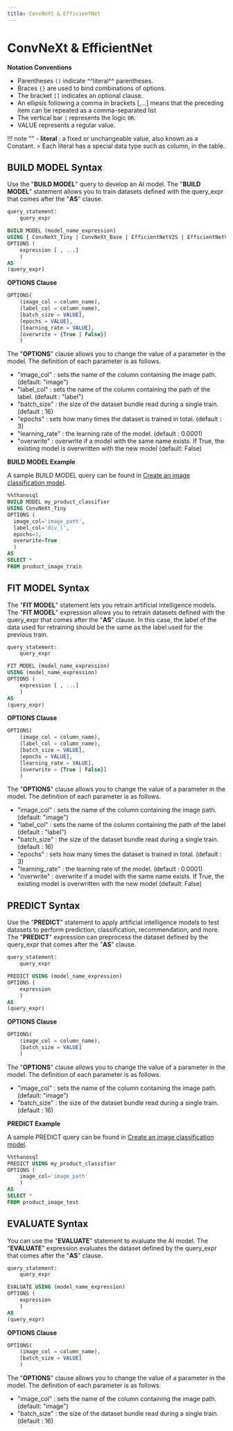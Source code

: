 ```yaml
---
title: ConvNeXt & EfficientNet
---
```


# __ConvNeXt & EfficientNet__

__Notation Conventions__

- Parentheses `()` indicate ^^literal^^ parentheses.
- Braces `{}` are used to bind combinations of options.
- The bracket `[]` indicates an optional clause.
- An ellipsis following a comma in brackets [,...] means that the preceding item can be repeated as a comma-separated list
- The vertical bar `|` represents the logic `OR`.
- VALUE represents a regular value.


!!! note ""
    - __literal__ : a fixed or unchangeable value, also known as a Constant.
    > Each literal has a special data type such as column, in the table.

## __BUILD MODEL Syntax__

Use the "__BUILD MODEL__" query to develop an AI model.
The "__BUILD MODEL__" statement allows you to train datasets defined with the query_expr that comes after the "__AS__" clause.

```sql
query_statement:
    query_expr

BUILD MODEL (model_name_expression)
USING { ConvNeXt_Tiny | ConvNeXt_Base | EfficientNetV2S | EfficientNetV2M }
OPTIONS (
    expression [ , ...]
    )
AS
(query_expr)
```

__OPTIONS Clause__

```sql
OPTIONS(
    (image_col = column_name),
    (label_col = column_name),
    [batch_size = VALUE],
    [epochs = VALUE],
    [learning_rate = VALUE],
    [overwrite = {True | False}]
    )
```

The "__OPTIONS__" clause allows you to change the value of a parameter in the model. The definition of each parameter is as follows.

- "image_col" : sets the name of the column containing the image path. (default: "image")
- "label_col" : sets the name of the column containing the path of the label. (default : "label")
- "batch_size" : the size of the dataset bundle read during a single train. (default : 16)
- "epochs" : sets how many times the dataset is trained in total. (default : 3)
- "learning_rate" : the learning rate of the model. (default : 0.0001)
- "overwrite" : overwrite if a model with the same name exists. If True, the existing model is overwritten with the new model (default: False)

__BUILD MODEL Example__

A sample BUILD MODEL query can be found in [Create an image classification model](/en/tutorials/thanosql_ml/classification/image_classification/).

```sql
%%thanosql
BUILD MODEL my_product_classifier
USING ConvNeXt_Tiny
OPTIONS (
  image_col='image_path',
  label_col='div_l',
  epochs=1,
  overwrite=True
  )
AS
SELECT *
FROM product_image_train
```

## __FIT MODEL Syntax__

The "**FIT MODEL**" statement lets you retrain artificial intelligence models. The "**FIT MODEL**" expression allows you to retrain datasets defined with the query_expr that comes after the "__AS__" clause. In this case, the label of the data used for retraining should be the same as the label used for the previous train.

```sql
query_statement:
    query_expr

FIT MODEL (model_name_expression)
USING (model_name_expression)
OPTIONS (
    expression [ , ...]
    )
AS
(query_expr)
```

__OPTIONS Clause__

```sql
OPTIONS(
    (image_col = column_name),
    (label_col = column_name),
    [batch_size = VALUE],
    [epochs = VALUE],
    [learning_rate = VALUE],
    [overwrite = {True | False}]
    )
```

The "__OPTIONS__" clause allows you to change the value of a parameter in the model. The definition of each parameter is as follows.

- "image_col" : sets the name of the column containing the image path. (default: "image")
- "label_col" : sets the name of the column containing the path of the label (default : "label")
- "batch_size" : the size of the dataset bundle read during a single train. (default : 16)
- "epochs" : sets how many times the dataset is trained in total. (default : 3)
- "learning_rate" : the learning rate of the model. (default : 0.0001)
- "overwrite" : overwrite if a model with the same name exists. If True, the existing model is overwritten with the new model (default: False)

## __PREDICT Syntax__

Use the "__PREDICT__" statement to apply artificial intelligence models to test datasets to perform prediction, classification, recommendation, and more. The "__PREDICT__" expression can preprocess the dataset defined by the query_expr that comes after the "__AS__" clause.

```sql
query_statement:
    query_expr

PREDICT USING (model_name_expression)
OPTIONS (
    expression
    )
AS
(query_expr)
```

__OPTIONS Clause__

```sql
OPTIONS(
    (image_col = column_name),
    [batch_size = VALUE]
    )
```

The "__OPTIONS__" clause allows you to change the value of a parameter in the model. The definition of each parameter is as follows.

- "image_col" : sets the name of the column containing the image path. (default: "image")
- "batch_size" : the size of the dataset bundle read during a single train. (default : 16)

__PREDICT Example__

A sample PREDICT query can be found in [Create an image classification model](/en/tutorials/thanosql_ml/classification/image_classification/).

```sql
%%thanosql
PREDICT USING my_product_classifier
OPTIONS (
    image_col='image_path'
    )
AS
SELECT *
FROM product_image_test
```

## __EVALUATE Syntax__

You can use the "__EVALUATE__" statement to evaluate the AI model. The "__EVALUATE__" expression evaluates the dataset defined by the query_expr that comes after the "__AS__" clause.

```sql
query_statement:
    query_expr

EVALUATE USING (model_name_expression)
OPTIONS (
    expression
    )
AS
(query_expr)
```

__OPTIONS Clause__

```sql
OPTIONS(
    (image_col = column_name),
    [batch_size = VALUE]
    )
```

The "__OPTIONS__" clause allows you to change the value of a parameter in the model. The definition of each parameter is as follows.

- "image_col" : sets the name of the column containing the image path. (default: "image")
- "batch_size" : the size of the dataset bundle read during a single train. (default : 16)